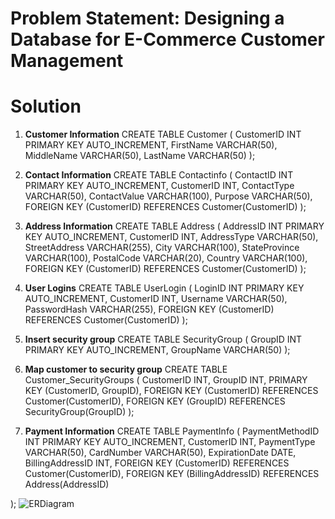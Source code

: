 # Problem Statement: Designing a Database for E-Commerce Customer Management

# Solution
1. **Customer Information**
    CREATE TABLE Customer (
    CustomerID INT PRIMARY KEY AUTO_INCREMENT,
    FirstName VARCHAR(50),
    MiddleName VARCHAR(50),
    LastName VARCHAR(50)
);


2. **Contact Information**
    CREATE TABLE Contactinfo (
    ContactID INT PRIMARY KEY AUTO_INCREMENT,
    CustomerID INT,
    ContactType VARCHAR(50),
    ContactValue VARCHAR(100),
    Purpose VARCHAR(50),
    FOREIGN KEY (CustomerID) REFERENCES Customer(CustomerID)
);


3. **Address Information**
    CREATE TABLE Address (
    AddressID INT PRIMARY KEY AUTO_INCREMENT,
    CustomerID INT,
    AddressType VARCHAR(50),
    StreetAddress VARCHAR(255),
    City VARCHAR(100),
    StateProvince VARCHAR(100),
    PostalCode VARCHAR(20),
    Country VARCHAR(100),
    FOREIGN KEY (CustomerID) REFERENCES Customer(CustomerID)
);

4. **User Logins**
 CREATE TABLE UserLogin (
    LoginID INT PRIMARY KEY AUTO_INCREMENT,
    CustomerID INT,
    Username VARCHAR(50),
    PasswordHash VARCHAR(255), 
    FOREIGN KEY (CustomerID) REFERENCES Customer(CustomerID)
);

5. **Insert security group**
   CREATE TABLE SecurityGroup (
    GroupID INT PRIMARY KEY AUTO_INCREMENT,
    GroupName VARCHAR(50)
);

6. **Map customer to security group**
  CREATE TABLE Customer_SecurityGroups (
    CustomerID INT,
    GroupID INT,
    PRIMARY KEY (CustomerID, GroupID),
    FOREIGN KEY (CustomerID) REFERENCES Customer(CustomerID),
    FOREIGN KEY (GroupID) REFERENCES SecurityGroup(GroupID)
);
   
8. **Payment Information**
    CREATE TABLE PaymentInfo (
    PaymentMethodID INT PRIMARY KEY AUTO_INCREMENT,
    CustomerID INT,
    PaymentType VARCHAR(50),
    CardNumber VARCHAR(50),
    ExpirationDate DATE,
    BillingAddressID INT,
    FOREIGN KEY (CustomerID) REFERENCES Customer(CustomerID),
    FOREIGN KEY (BillingAddressID) REFERENCES Address(AddressID)

);
![ERDiagram](https://github.com/user-attachments/assets/ee187921-1f1e-400b-be82-5d7eb0ef5a05)
